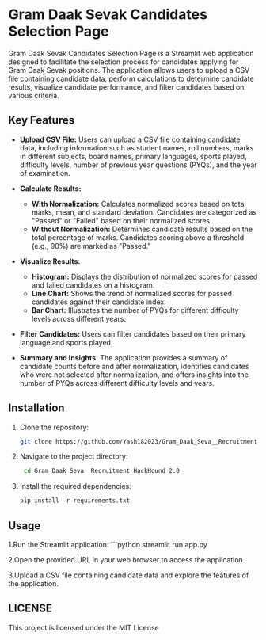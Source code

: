 # Gram Daak Sevak Candidates Selection Page

Gram Daak Sevak Candidates Selection Page is a Streamlit web application designed to facilitate the selection process for candidates applying for Gram Daak Sevak positions. The application allows users to upload a CSV file containing candidate data, perform calculations to determine candidate results, visualize candidate performance, and filter candidates based on various criteria.

## Key Features

- **Upload CSV File:** Users can upload a CSV file containing candidate data, including information such as student names, roll numbers, marks in different subjects, board names, primary languages, sports played, difficulty levels, number of previous year questions (PYQs), and the year of examination.

- **Calculate Results:**
  - **With Normalization:** Calculates normalized scores based on total marks, mean, and standard deviation. Candidates are categorized as "Passed" or "Failed" based on their normalized scores.
  - **Without Normalization:** Determines candidate results based on the total percentage of marks. Candidates scoring above a threshold (e.g., 90%) are marked as "Passed."

- **Visualize Results:**
  - **Histogram:** Displays the distribution of normalized scores for passed and failed candidates on a histogram.
  - **Line Chart:** Shows the trend of normalized scores for passed candidates against their candidate index.
  - **Bar Chart:** Illustrates the number of PYQs for different difficulty levels across different years.

- **Filter Candidates:** Users can filter candidates based on their primary language and sports played.

- **Summary and Insights:** The application provides a summary of candidate counts before and after normalization, identifies candidates who were not selected after normalization, and offers insights into the number of PYQs across different difficulty levels and years.

## Installation

1. Clone the repository:
   ```bash
   git clone https://github.com/Yash182023/Gram_Daak_Seva__Recruitment_HackHound_2.0.git

2. Navigate to the project directory:
   ```bash
    cd Gram_Daak_Seva__Recruitment_HackHound_2.0

3. Install the required dependencies:
   ```python
   pip install -r requirements.txt
## Usage

1.Run the Streamlit application:
    ```python
    streamlit run app.py

2.Open the provided URL in your web browser to access the application.

3.Upload a CSV file containing candidate data and explore the features of the application.

## LICENSE
This project is licensed under the MIT License

